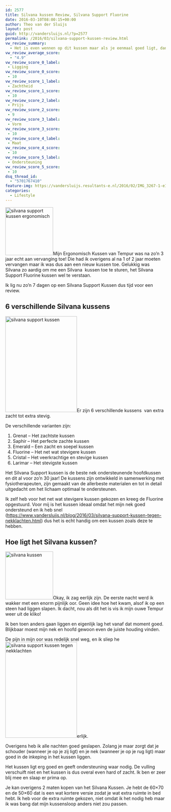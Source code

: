 ```yaml
---
id: 2577
title: Silvana kussen Review, Silvana Support Fluorine
date: 2016-03-10T08:00:15+00:00
author: Theo van der Sluijs
layout: post
guid: http://vandersluijs.nl/?p=2577
permalink: /2016/03/silvana-support-kussen-review.html
vw_review_summary:
  - Het is even wennen op dit kussen maar als je eenmaal goed ligt, dan lig je ook echt goed. Tja en 99 euro is geen koopje maar geloof me je wilt echt een goed kussen hebben voor een goede nachtrust. Dus dit kussen is het geld meer dan waard en met een 4,9 van de 5 punten een toppertje dus!!
vw_review_average_score:
  - "4.9"
vw_review_score_0_label:
 - Ligging
vw_review_score_0_score:
 - 10
vw_review_score_1_label:
 - Zachtheid
vw_review_score_1_score:
 - 10
vw_review_score_2_label:
 - Prijs
vw_review_score_2_score:
 - 9
vw_review_score_3_label:
 - Vorm
vw_review_score_3_score:
 - 10
vw_review_score_4_label:
 - Maat
vw_review_score_4_score:
 - 10
vw_review_score_5_label:
 - Ondersteuning
vw_review_score_5_score:
 - 10
dsq_thread_id:
  - "5701767410"
feature-img: https://vandersluijs.resultants-e.nl/2016/02/IMG_3267-1-e1456602346649-825x501.jpg
categories:
  - Lifestyle
---
```

<img class="alignleft size-thumbnail wp-image-2545" src="https://vandersluijs.resultants-e.nl/2016/02/IMG_3274-150x150.jpg" alt="silvana support kussen ergonomisch" width="150" height="150" srcset="https://vandersluijs.resultants-e.nl/2016/02/IMG_3274-150x150.jpg 150w, https://vandersluijs.resultants-e.nl/2016/02/IMG_3274-65x65.jpg 65w" sizes="(max-width: 150px) 100vw, 150px" />Mijn Ergonomisch Kussen van Tempur was na zo&#8217;n 3 jaar echt aan vervanging toe! Die had ik overigens al na 1 of 2 jaar moeten vervangen maar ik was dus aan een nieuw kussen toe. Gelukkig was Silvana zo aardig om me een Silvana  kussen toe te sturen, het Silvana Support Fluorine kussen wel te verstaan.

Ik lig nu zo&#8217;n 7 dagen op een Silvana Support Kussen dus tijd voor een review. <!--more-->

## 6 verschillende Silvana kussens

<img class="alignright size-medium wp-image-2540" src="https://vandersluijs.resultants-e.nl/2016/02/IMG_3265-225x300.jpg" alt="silvana support kussen" width="225" height="300" srcset="https://vandersluijs.resultants-e.nl/2016/02/IMG_3265-225x300.jpg 225w, https://vandersluijs.resultants-e.nl/2016/02/IMG_3265-768x1024.jpg 768w, https://vandersluijs.resultants-e.nl/2016/02/IMG_3265.jpg 900w" sizes="(max-width: 225px) 100vw, 225px" />Er zijn 6 verschillende kussens  van extra zacht tot extra stevig.

De verschillende varianten zijn:

  1. Grenat &#8211; Het zachtste kussen
  2. Saphir &#8211; Het perfecte zachte kussen
  3. Emerald &#8211; Een zacht en soepel kussen
  4. Fluorine &#8211; Het net wat stevigere kussen
  5. Cristal &#8211; Het veerkrachtige en stevige kussen
  6. Larimar &#8211; Het stevigste kussen

Het Silvana Support kussen is de beste nek ondersteunende hoofdkussen en dit al voor zo&#8217;n 30 jaar! De kussens zijn ontwikkeld in samenwerking met fysiotherapeuten, zijn gemaakt van de allerbeste materialen en tot in detail uitgedacht om het lichaam optimaal te ondersteunen.

Ik zelf heb voor het net wat stevigere kussen gekozen en kreeg de Fluorine opgestuurd. Voor mij is het kussen ideaal omdat het mijn nek goed ondersteund en ik heb snel (https://www.vandersluijs.nl/blog/2016/03/silvana-support-kussen-tegen-nekklachten.html) dus het is echt handig om een kussen zoals deze te hebben.

## Hoe ligt het Silvana kussen?

<img class="alignleft size-thumbnail wp-image-2539" src="https://vandersluijs.resultants-e.nl/2016/02/IMG_3256-150x150.jpg" alt="silvana kussen" width="150" height="150" srcset="https://vandersluijs.resultants-e.nl/2016/02/IMG_3256-150x150.jpg 150w, https://vandersluijs.resultants-e.nl/2016/02/IMG_3256-300x300.jpg 300w, https://vandersluijs.resultants-e.nl/2016/02/IMG_3256-768x768.jpg 768w, https://vandersluijs.resultants-e.nl/2016/02/IMG_3256-65x65.jpg 65w, https://vandersluijs.resultants-e.nl/2016/02/IMG_3256.jpg 960w" sizes="(max-width: 150px) 100vw, 150px" />Okay, ik zag eerlijk zijn. De eerste nacht werd ik wakker met een enorm pijnlijk oor. Geen idee hoe het kwam, alsof ik op een steen had liggen slapen. Ik dacht, nou als dit het is vis ik mijn ouwe Tempur weer uit de kliko!

Ik ben toen anders gaan liggen en eigenlijk lag het vanaf dat moment goed. Blijkbaar moest mijn nek en hoofd gewoon even de juiste houding vinden.

De pijn in mijn oor was redelijk snel weg, en ik sliep he<img class="alignright size-medium wp-image-2541" src="https://vandersluijs.resultants-e.nl/2016/02/IMG_3266-225x300.jpg" alt="silvana support kussen tegen nekklachten" width="225" height="300" srcset="https://vandersluijs.resultants-e.nl/2016/02/IMG_3266-225x300.jpg 225w, https://vandersluijs.resultants-e.nl/2016/02/IMG_3266-768x1024.jpg 768w, https://vandersluijs.resultants-e.nl/2016/02/IMG_3266.jpg 900w" sizes="(max-width: 225px) 100vw, 225px" />erlijk.

Overigens heb ik alle nachten goed geslapen. Zolang je maar zorgt dat je schouder (wanneer je op je zij ligt) en je nek (wanneer je op je rug ligt) maar goed in de inkeping in het kussen liggen.

Het kussen ligt erg goed en geeft ondersteuning waar nodig. De vulling verschuift niet en het kussen is dus overal even hard of zacht. Ik ben er zeer blij mee en slaap er prima op.

Je kan overigens 2 maten kopen van het Silvana Kussen. Je hebt de 60&#215;70 en de 50&#215;60 dat is een wat kortere versie zodat je wat extra ruimte in bed hebt. Ik heb voor de extra ruimte gekozen, niet omdat ik het nodig heb maar ik was bang dat mijn kussensloop anders niet zou passen.
